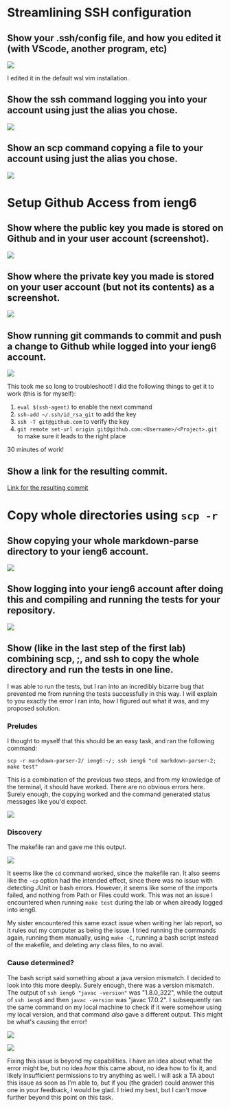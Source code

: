 # Streamlining SSH configuration

## Show your .ssh/config file, and how you edited it (with VScode, another program, etc)

![](ssh_config_screenshot.PNG)

I edited it in the default wsl vim installation.

## Show the ssh command logging you into your account using just the alias you chose.

![](ssh_ieng6.png)

## Show an scp command copying a file to your account using just the alias you chose.

![](scp_demonstration_lr3.png)

# Setup Github Access from ieng6

## Show where the public key you made is stored on Github and in your user account (screenshot).

![](ssh_storage_loc.PNG)

## Show where the private key you made is stored on your user account (but not its contents) as a screenshot.

![](ssh_private_key_storage.PNG)

## Show running git commands to commit and push a change to Github while logged into your ieng6 account.

![](ssh_git_push.PNG)

This took me so long to troubleshoot! I did the following things to get it to work (this is for myself):

1. `eval $(ssh-agent)` to enable the next command
2. `ssh-add ~/.ssh/id_rsa_git` to add the key
4. `ssh -T git@github.com` to verify the key
3. `git remote set-url origin git@github.com:<Username>/<Project>.git` to make sure it leads to the right place

30 minutes of work!

## Show a link for the resulting commit.

[Link for the resulting commit](https://github.com/YoavGutmanUCSD/markdown-parser-2/commit/a0fbdca24ddb21c5cb9559a7150e24fe840d2efc)


# Copy whole directories using `scp -r`

## Show copying your whole markdown-parse directory to your ieng6 account.

![](scp_r_mdparse.PNG)

## Show logging into your ieng6 account after doing this and compiling and running the tests for your repository.

![](run_tests_ieng6.PNG)

## Show (like in the last step of the first lab) combining scp, ;, and ssh to copy the whole directory and run the tests in one line.

I was able to run the tests, but I ran into an incredibly bizarre bug that prevented me from running the tests successfully in this way. I will explain to you exactly the error I ran into, how I figured out what it was, and my proposed solution.

### Preludes

I thought to myself that this should be an easy task, and ran the following command:

`scp -r markdown-parser-2/ ieng6:~/; ssh ieng6 "cd markdown-parser-2; make test"`

This is a combination of the previous two steps, and from my knowledge of the terminal, it should have worked. There are no obvious errors here. Surely enough, the copying worked and the command generated status messages like you'd expect.

![](SCP_Worked.png)

### Discovery

The makefile ran and gave me this output.

![](BizarreError.png)

It seems like the `cd` command worked, since the makefile ran. It also seems like the `-cp` option had the intended effect, since there was no issue with detecting JUnit or bash errors. However, it seems like some of the imports failed, and nothing from Path or Files could work. This was not an issue I encountered when running `make test` during the lab or when already logged into ieng6.

My sister encountered this same exact issue when writing her lab report, so it rules out my computer as being the issue. I tried running the commands again, running them manually, using `make -C`, running a bash script instead of the makefile, and deleting any class files, to no avail.

### Cause determined?

The bash script said something about a java version mismatch. I decided to look into this more deeply. Surely enough, there was a version mismatch. The output of `ssh ieng6 "javac -version"` was "1.8.0_322", while the output of `ssh ieng6` and then `javac -version` was "javac 17.0.2". I subsequently ran the same command on my local machine to check if it were somehow using my local version, and that command *also* gave a different output.
This might be what's causing the error!

![](DifferentOutputs.png)

![](JavacLocal.png)

Fixing this issue is beyond my capabilities. I have an idea about what the error might be, but no idea *how* this came about, no idea how to fix it, and likely insufficient permissions to try anything as well. I will ask a TA about this issue as soon as I'm able to, but if you (the grader) could answer this one in your feedback, I would be glad. I tried my best, but I can't move further beyond this point on this task.
